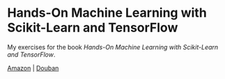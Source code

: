 # Hands-On Machine Learning with Scikit-Learn and TensorFlow

My exercises for the book *Hands-On Machine Learning with Scikit-Learn and TensorFlow*.

[Amazon](https://www.amazon.com/Hands-Machine-Learning-Scikit-Learn-TensorFlow/dp/1491962291)
| [Douban](https://book.douban.com/subject/26840215/)
